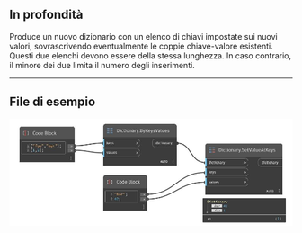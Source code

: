 ## In profondità
Produce un nuovo dizionario con un elenco di chiavi impostate sui nuovi valori, sovrascrivendo eventualmente le coppie chiave-valore esistenti. Questi due elenchi devono essere della stessa lunghezza. In caso contrario, il minore dei due limita il numero degli inserimenti.
___
## File di esempio

![SetValueAtKeys](./DesignScript.Builtin.Dictionary.SetValueAtKeys_img.jpg)

